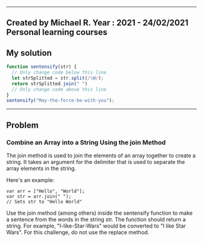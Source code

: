 ------
Created by Michael R. Year : 2021 - 24/02/2021 Personal learning courses
------
## My solution

```javascript
function sentensify(str) {
  // Only change code below this line
  let strSplitted = str.split(/\W/);
  return strSplitted.join(" ")
  // Only change code above this line
}
sentensify("May-the-force-be-with-you");
```
---

## Problem
### Combine an Array into a String Using the join Method
The join method is used to join the elements of an array together to create a string. It takes an argument for the delimiter that is used to separate the array elements in the string.

Here's an example:
```
var arr = ["Hello", "World"];
var str = arr.join(" ");
// Sets str to "Hello World"
```
Use the join method (among others) inside the sentensify function to make a sentence from the words in the string str. The function should return a string. For example, "I-like-Star-Wars" would be converted to "I like Star Wars". For this challenge, do not use the replace method.
